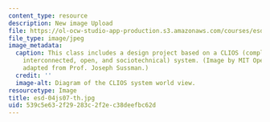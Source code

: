 ```yaml
---
content_type: resource
description: New image Upload
file: https://ol-ocw-studio-app-production.s3.amazonaws.com/courses/esd-04j-frameworks-and-models-in-engineering-systems-engineering-system-design-spring-2007/539c5e632f29283c2f2ec38deefbc62d_esd-04js07-th.jpg
file_type: image/jpeg
image_metadata:
  caption: This class includes a design project based on a CLIOS (complex, large-scale,
    interconnected, open, and sociotechnical) system. (Image by MIT OpenCourseWare,
    adapted from Prof. Joseph Sussman.)
  credit: ''
  image-alt: Diagram of the CLIOS system world view.
resourcetype: Image
title: esd-04js07-th.jpg
uid: 539c5e63-2f29-283c-2f2e-c38deefbc62d
---
```


